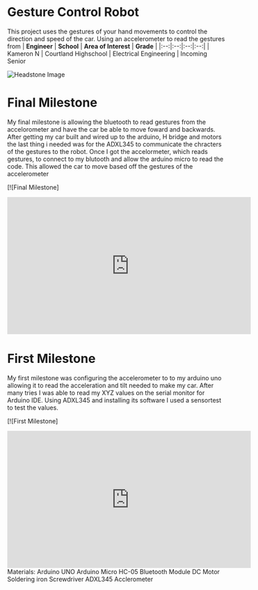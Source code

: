 ﻿# Gesture Control Robot
This project uses the gestures of your hand movements to control the direction and speed of the car. Using an accelerometer to read the gestures from
| **Engineer** | **School** | **Area of Interest** | **Grade** |
|:--:|:--:|:--:|:--:|
| Kameron N | Courtland Highschool | Electrical Engineering | Incoming Senior

![Headstone Image](https://bluestampengineering.com/wp-content/uploads/2016/05/improve.jpg)
  
# Final Milestone
My final milestone is allowing the bluetooth to read gestures from the accelorometer and have the car be able to move foward and backwards. After getting my car built and wired up to the arduino, H bridge and motors the last thing i needed was for the ADXL345 to communicate the chracters of the gestures to the robot. Once I got the accelormeter, which reads gestures, to connect to my blutooth and allow the arduino micro to read the code. This allowed the car to move based off the gestures of the accelerometer

[![Final Milestone]
<iframe width="560" height="315" src="https://www.youtube.com/embed/4Pcw4EDEFpg" title="YouTube video player" frameborder="0" allow="accelerometer; autoplay; clipboard-write; encrypted-media; gyroscope; picture-in-picture" allowfullscreen></iframe>

# First Milestone
My first milestone was configuring the accelerometer to to my arduino uno allowing it to read the acceleration and tilt needed to make my car. After many tries I was able to read my XYZ values on the serial monitor for Arduino IDE. Using ADXL345 and installing its software I used a sensortest to test the values. 

[![First Milestone]
<iframe width="560" height="315" src="https://www.youtube.com/embed/q0oDf7IUYQs" title="YouTube video player" frameborder="0" allow="accelerometer; autoplay; clipboard-write; encrypted-media; gyroscope; picture-in-picture" allowfullscreen></iframe>
Materials: 
Arduino UNO
Arduino Micro 
HC-05 Bluetooth Module 
DC Motor 
Soldering iron
Screwdriver 
ADXL345 Acclerometer 
